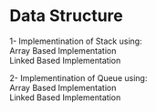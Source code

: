 # Data Structure
1- Implementination of Stack using:  
				Array Based Implementation  
				Linked Based Implementation  
				  
2- Implementination of Queue using:  
				Array Based Implementation  
				Linked Based Implementation  
